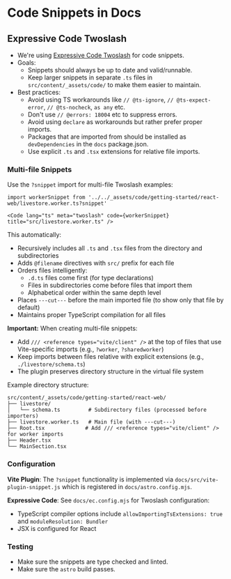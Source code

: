 # Code Snippets in Docs

## Expressive Code Twoslash

- We're using [Expressive Code Twoslash](https://twoslash.matthiesen.dev) for code snippets.
- Goals:
  - Snippets should always be up to date and valid/runnable.
  - Keep larger snippets in separate `.ts` files in `src/content/_assets/code/` to make them easier to maintain.
- Best practices:
  - Avoid using TS workarounds like `// @ts-ignore`, `// @ts-expect-error`, `// @ts-nocheck`, `as any` etc.
  - Don't use `// @errors: 18004` etc to suppress errors.
  - Avoid using `declare` as workarounds but rather prefer proper imports.
  - Packages that are imported from should be installed as `devDependencies` in the `docs` package.json.
  - Use explicit `.ts` and `.tsx` extensions for relative file imports.

### Multi-file Snippets

Use the `?snippet` import for multi-file Twoslash examples:

```mdx
import workerSnippet from '../../_assets/code/getting-started/react-web/livestore.worker.ts?snippet'

<Code lang="ts" meta="twoslash" code={workerSnippet} title="src/livestore.worker.ts" />
```

This automatically:
- Recursively includes all `.ts` and `.tsx` files from the directory and subdirectories
- Adds `@filename` directives with `src/` prefix for each file
- Orders files intelligently:
  - `.d.ts` files come first (for type declarations)
  - Files in subdirectories come before files that import them
  - Alphabetical order within the same depth level
- Places `---cut---` before the main imported file (to show only that file by default)
- Maintains proper TypeScript compilation for all files

**Important:** When creating multi-file snippets:
- Add `/// <reference types="vite/client" />` at the top of files that use Vite-specific imports (e.g., `?worker`, `?sharedworker`)
- Keep imports between files relative with explicit extensions (e.g., `./livestore/schema.ts`)
- The plugin preserves directory structure in the virtual file system

Example directory structure:
```
src/content/_assets/code/getting-started/react-web/
├── livestore/
│   └── schema.ts         # Subdirectory files (processed before importers)
├── livestore.worker.ts   # Main file (with ---cut---)
├── Root.tsx             # Add /// <reference types="vite/client" /> for worker imports
├── Header.tsx
└── MainSection.tsx
```

### Configuration

**Vite Plugin**: The `?snippet` functionality is implemented via `docs/src/vite-plugin-snippet.js` which is registered in `docs/astro.config.mjs`.

**Expressive Code**: See `docs/ec.config.mjs` for Twoslash configuration:
- TypeScript compiler options include `allowImportingTsExtensions: true` and `moduleResolution: Bundler`
- JSX is configured for React

### Testing

- Make sure the snippets are type checked and linted.
- Make sure the `astro` build passes.

